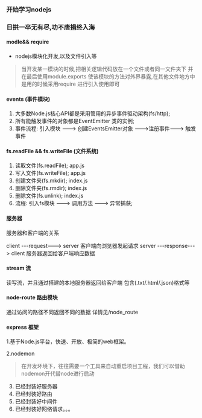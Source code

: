 ### 开始学习nodejs
### 日拱一卒无有尽,功不唐捐终入海
#### modle&& require

- nodejs模块化开发,以及文件引入等
> 当开发某一模块的时候,把相关逻辑代码放在一个文件或者同一文件夹下 并在最后使用module.exports 使该模块的方法对外界暴露,在其他文件地方中是用的时候采用require 进行引入使用即可

#### events (事件模块)
1. 大多数Node.js核心API都是采用管用的异步事件驱动架构(fs/http);
2. 所有能触发事件的对象都是EventEmitter 类的实例;
3. 事件流程: 引入模块 ---> 创建EventsEmitter对象 --->注册事件---> 触发事件

#### fs.readFile && fs.writeFile (文件系统)
1. 读取文件(fs.readFile);  app.js
2. 写入文件(fs.writeFile); app.js
3. 创建文件夹(fs.mkdir);    index.js
4. 删除文件夹(fs.rmdir);    index.js
5. 删除文件(fs.unlink);     index.js
6. 流程: 引入fs模块 ---> 调用方法 ---> 异常捕获;

#### 服务器

服务器和客户端的关系

client ---request---> server  客户端向浏览器发起请求
server ---response---> client 服务器返回给客户端响应数据


#### stream 流

读写流，并且通过搭建的本地服务器返回给客户端
包含(.txt/.html/.json)格式等

#### node-route 路由模块

通过访问的路径不同返回不同的数据
详情见/node_route

#### express 框架

1.基于Node.js平台，快速、开放、极简的web框架。

2.nodemon 
> 在开发环境下，往往需要一个工具来自动重启项目工程，我们可以借助nodemon开代替node进行启动

3. 已经封装好服务器
4. 已经封装好路由
5. 已经封装好中间件
6. 已经封装好网络请求。。。